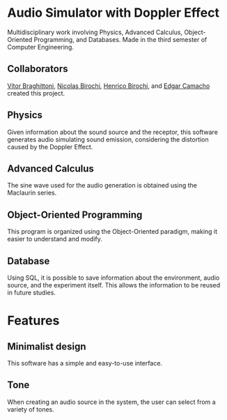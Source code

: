 # Audio Simulator with Doppler Effect

Multidisciplinary work involving  Physics, Advanced Calculus, Object-Oriented Programming, and Databases.
Made in the third semester of Computer Engineering.

## Collaborators

[Vítor Braghittoni](https://github.com/VBraghittoni), [Nicolas Birochi](https://github.com/nicholasbirochi), [Henrico Birochi](https://github.com/henricobirochi), and [Edgar Camacho](https://github.com/Edgarcsr) created this project.

## Physics
Given information about the sound source and the receptor, this software generates audio simulating sound emission, considering the distortion caused by the Doppler Effect.

## Advanced Calculus
The sine wave used for the audio generation is obtained using the Maclaurin series.

## Object-Oriented Programming
This program is organized using the Object-Oriented paradigm, making it easier to understand and modify.

## Database
Using SQL, it is possible to save information about the environment, audio source, and the experiment itself. This allows the information to be reused in future studies.

# Features

## Minimalist design
This software has a simple and easy-to-use interface.

## Tone
When creating an audio source in the system, the user can select from a variety of tones.

